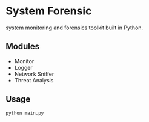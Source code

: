 # System Forensic

system monitoring and forensics toolkit built in Python.

## Modules
- Monitor
- Logger
- Network Sniffer
- Threat Analysis

## Usage
```bash
python main.py
```
